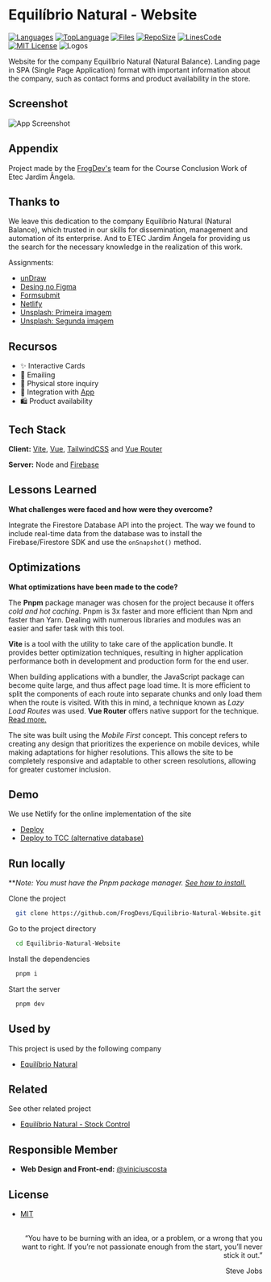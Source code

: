 
# Equilíbrio Natural - Website

[![Languages](https://img.shields.io/github/languages/count/FrogDevs/Equilibrio-Natural)](https://github.com/FrogDevs/Equilibrio-Natural-Website)
[![TopLanguage](https://img.shields.io/github/languages/top/FrogDevs/Equilibrio-Natural)](https://github.com/FrogDevs/Equilibrio-Natural-Website)
[![Files](https://img.shields.io/github/directory-file-count/FrogDevs/Equilibrio-Natural)](https://github.com/FrogDevs/Equilibrio-Natural-Website)
[![RepoSize](https://img.shields.io/github/repo-size/FrogDevs/Equilibrio-Natural)](https://github.com/FrogDevs/Equilibrio-Natural-Website)
[![LinesCode](https://img.shields.io/tokei/lines/github/FrogDevs/Equilibrio-Natural)](https://github.com/FrogDevs/Equilibrio-Natural-Website)
[![MIT License](https://img.shields.io/github/license/FrogDevs/Equilibrio-Natural)](https://choosealicense.com/licenses/mit/)
![Logos](https://i.imgur.com/E5pg9Hj.png)

Website for the company Equilíbrio Natural (Natural Balance). Landing page in SPA (Single Page Application) format with important information about the company, such as contact forms and product availability in the store.

## Screenshot

![App Screenshot](https://i.imgur.com/e1wDuUZ.png)

## Appendix

Project made by the [FrogDev's](https://github.com/FrogDevs) team for the Course Conclusion Work of Etec Jardim Ângela.

## Thanks to

We leave this dedication to the company Equilíbrio Natural (Natural Balance), which trusted in our skills for dissemination, management and automation of its enterprise. And to ETEC Jardim Ângela for providing us the search for the necessary knowledge in the realization of this work.

Assignments:

- [unDraw](https://undraw.co)
- [Desing no Figma](https://www.figma.com/community/file/1183921990401059288)
- [Formsubmit](https://formsubmit.co/)
- [Netlify](https://www.netlify.com/)
- [Unsplash: Primeira imagem](https://unsplash.com/photos/fb7yNPbT0l8)
- [Unsplash: Segunda imagem](https://unsplash.com/photos/1DMNn6gBbwQ)

## Recursos

- ✨ Interactive Cards
- 📧 Emailing
- 🔎 Physical store inquiry
- 🔗 Integration with [App](https://github.com/FrogDevs/Equilibrio-Natural-ControleEstoque)
- 🛍️ Product availability

## Tech Stack

**Client:** [Vite](vitejs.dev), [Vue](vuejs.org), [TailwindCSS](tailwindcss.com) and [Vue Router](router.vuejs.org)

**Server:** Node and [Firebase](https://firebase.google.com)

## Lessons Learned

**What challenges were faced and how were they overcome?**

Integrate the Firestore Database API into the project. The way we found to include real-time data from the database was to install the Firebase/Firestore SDK and use the ``onSnapshot()`` method.

## Optimizations

**What optimizations have been made to the code?**

The **Pnpm** package manager was chosen for the project because it offers *cold and hot caching*. Pnpm is 3x faster and more efficient than Npm and faster than Yarn. Dealing with numerous libraries and modules was an easier and safer task with this tool.

**Vite** is a tool with the utility to take care of the application bundle. It provides better optimization techniques, resulting in higher application performance both in development and production form for the end user.

When building applications with a bundler, the JavaScript package can become quite large, and thus affect page load time. It is more efficient to split the components of each route into separate chunks and only load them when the route is visited. With this in mind, a technique known as *Lazy Load Routes* was used. **Vue Router** offers native support for the technique. [Read more.](https://router.vuejs.org/guide/advanced/lazy-loading.html)

The site was built using the *Mobile First* concept. This concept refers to creating any design that prioritizes the experience on mobile devices, while making adaptations for higher resolutions. This allows the site to be completely responsive and adaptable to other screen resolutions, allowing for greater customer inclusion.

## Demo

We use Netlify for the online implementation of the site

- [Deploy](https://equilibrionatural.netlify.app)
- [Deploy to TCC (alternative database)](https://equilibrionaturaltcc.netlify.app)

## Run locally

***Note: You must have the Pnpm package manager. [See how to install.](https://pnpm.io/installation)*

Clone the project

```bash
  git clone https://github.com/FrogDevs/Equilibrio-Natural-Website.git
```

Go to the project directory

```bash
  cd Equilibrio-Natural-Website
```

Install the dependencies

```bash
  pnpm i
```

Start the server

```bash
  pnpm dev
```

## Used by

This project is used by the following company

- [Equilíbrio Natural](https://equilibrionatural.netlify.app)

## Related

See other related project

- [Equilíbrio Natural - Stock Control](https://github.com/FrogDevs/Inventory-Control)

## Responsible Member

- **Web Design and Front-end:** [@viniciuscosta](https://vinicius-costa-links.vercel.app)

## License

- [MIT](LICENSE)<br><br>

<p align="right">“You have to be burning with an idea, or a problem, or a wrong that you want to right. If you’re not passionate enough from the start, you’ll never stick it out.”</p>
<p align="right">Steve Jobs</p>
